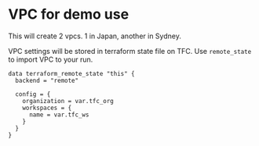# VPC for demo use

This will create 2 vpcs. 
1 in Japan, another in Sydney.

VPC settings will be stored in terraform state file on TFC.
Use `remote_state` to import VPC to your run.

```HCL
data terraform_remote_state "this" {
  backend = "remote"

  config = {
    organization = var.tfc_org
    workspaces = {
      name = var.tfc_ws
    }
  }
}
```

